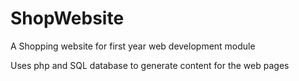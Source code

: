 # ShopWebsite
A Shopping website for first year web development module


Uses php and SQL database to generate content for the web pages
